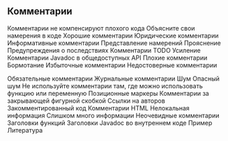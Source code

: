 ## Комментарии

Комментарии не компенсируют плохого кода
Объясните свои намерения в коде
Хорошие комментарии
Юридические комментарии
Информативные комментарии
Представление намерений
Прояснение
Предупреждения о последствиях
Комментарии TODO
Усиление
Комментарии Javadoc в общедоступных API
Плохие комментарии
Бормотание
Избыточные комментарии
Недостоверные комментарии

Обязательные комментарии
Журнальные комментарии
Шум
Опасный шум
Не используйте комментарии там, где можно использовать функцию или переменную
Позиционные маркеры
Комментарии за закрывающей фигурной скобкой
Ссылки на авторов
Закомментированный код
Комментарии HTML
Нелокальная информация
Слишком много информации
Неочевидные комментарии
Заголовки функций
Заголовки Javadoc во внутреннем коде
Пример
Литература

